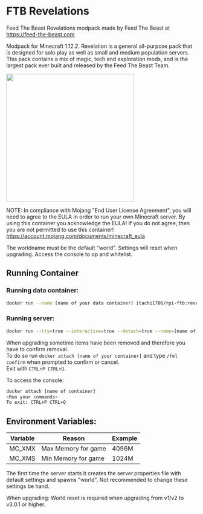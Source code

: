 # FTB Revelations
Feed The Beast Revelations modpack
made by Feed The Beast at https://feed-the-beast.com

Modpack for Minecraft 1.12.2.
Revelation is a general all-purpose pack that is designed for solo play as well as small and medium population servers.
This pack contains a mix of magic, tech and exploration mods, and is the largest pack ever built and released by the Feed The Beast Team.

<img src="https://apps.modpacks.ch/modpacks/art/7/revelation.png" width="338" height="338">

NOTE: In compliance with Mojang "End User License Agreement", you will need to agree to the EULA in order to run your own Minecraft server. By using this container you acknowledge the EULA! If you do not agree, then you are not permitted to use this container!
https://account.mojang.com/documents/minecraft_eula

The worldname must be the default "world". 
Settings will reset when upgrading.
Access the console to op and whitelist.

## Running Container
### Running data container:
```bash
docker run --name [name of your data container] itachi1706/rpi-ftb:revelations-<version> echo 'Data-only container'
```

### Running server:
```bash
docker run --tty=true --interactive=true --detach=true --name=[name of your container] --volumes-from [name of your data container] --publish=[port on your host]:25565 itachi1706/rpi-ftb:revelations-<version>
```

When upgrading sometime items have been removed and therefore you have to confirm removal. </br>
To do so run `docker attach [name of your container]` and type `/fml confirm` when prompted to confirm or cancel.   
Exit with `CTRL+P CTRL+Q`.   

To access the console:
```bash
docker attach [name of container]
<Run your commands>
To exit: CTRL+P CTRL+Q
```

## Environment Variables:  
| Variable | Reason | Example |
| --- | --- | --- |
| MC_XMX | Max Memory for game | 4096M |
| MC_XMS | Min Memory for game | 1024M |


The first time the server starts it creates the server.properties file with default settings and spawns "world". 
Not recommended to change these settings be hand.

When upgrading: World reset is required when upgrading from v1/v2 to v3.0.1 or higher.
